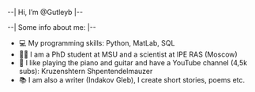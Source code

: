 --| Hi, I’m @Gutleyb |--

--| Some info about me: |--
- 💻 My programming skills: Python, MatLab, SQL
- 👨‍🎓 I am a PhD student at MSU and a scientist at IPE RAS (Moscow)
- 🎼 I like playing the piano and guitar and have a YouTube channel (4,5k subs): Kruzenshtern Shpentendelmauzer
- 📚 I am also a writer (Indakov Gleb), I create short stories, poems etc.
